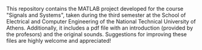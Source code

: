 This repository contains the MATLAB project developed for the course "Signals and Systems", taken during the third semester at the School of Electrical and Computer Engineering of the National Technical University of Athens. Additionally, it includes a pdf file with an introduction (provided by the profesors) and the original sounds. Suggestions for improving these files are highly welcome and appreciated!
